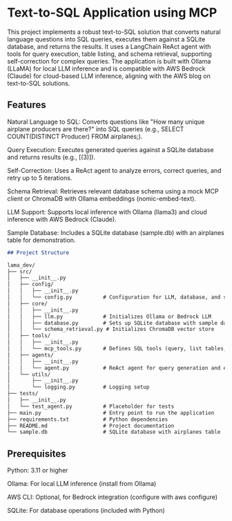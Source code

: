 # Text-to-SQL Application using MCP
This project implements a robust text-to-SQL solution that converts natural language questions into SQL queries, executes them against a SQLite database, and returns the results. It uses a LangChain ReAct agent with tools for query execution, table listing, and schema retrieval, supporting self-correction for complex queries. The application is built with Ollama (LLaMA) for local LLM inference and is compatible with AWS Bedrock (Claude) for cloud-based LLM inference, aligning with the AWS blog on text-to-SQL solutions.

## Features
Natural Language to SQL: Converts questions like "How many unique airplane producers are there?" into SQL queries (e.g., SELECT COUNT(DISTINCT Producer) FROM airplanes;).

Query Execution: Executes generated queries against a SQLite database and returns results (e.g., [(3)]).

Self-Correction: Uses a ReAct agent to analyze errors, correct queries, and retry up to 5 iterations.

Schema Retrieval: Retrieves relevant database schema using a mock MCP client or ChromaDB with Ollama embeddings (nomic-embed-text).

LLM Support: Supports local inference with Ollama (llama3) and cloud inference with AWS Bedrock (Claude).

Sample Database: Includes a SQLite database (sample.db) with an airplanes table for demonstration.

```markdown
## Project Structure

lama_dev/
├── src/
│   ├── __init__.py
│   ├── config/
│   │   ├── __init__.py
│   │   └── config.py          # Configuration for LLM, database, and schema
│   ├── core/
│   │   ├── __init__.py
│   │   ├── llm.py             # Initializes Ollama or Bedrock LLM
│   │   ├── database.py        # Sets up SQLite database with sample data
│   │   └── schema_retrieval.py # Initializes ChromaDB vector store
│   ├── tools/
│   │   ├── __init__.py
│   │   └── mcp_tools.py       # Defines SQL tools (query, list tables, schema retrieval)
│   ├── agents/
│   │   ├── __init__.py
│   │   └── agent.py           # ReAct agent for query generation and execution
│   └── utils/
│       ├── __init__.py
│       └── logging.py         # Logging setup
├── tests/
│   ├── __init__.py
│   └── test_agent.py          # Placeholder for tests
├── main.py                    # Entry point to run the application
├── requirements.txt           # Python dependencies
├── README.md                  # Project documentation
└── sample.db                  # SQLite database with airplanes table

```

## Prerequisites
Python: 3.11 or higher

Ollama: For local LLM inference (install from Ollama)

AWS CLI: Optional, for Bedrock integration (configure with aws configure)

SQLite: For database operations (included with Python)

